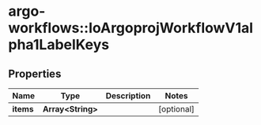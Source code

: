 # argo-workflows::IoArgoprojWorkflowV1alpha1LabelKeys

## Properties
Name | Type | Description | Notes
------------ | ------------- | ------------- | -------------
**items** | **Array&lt;String&gt;** |  | [optional] 



